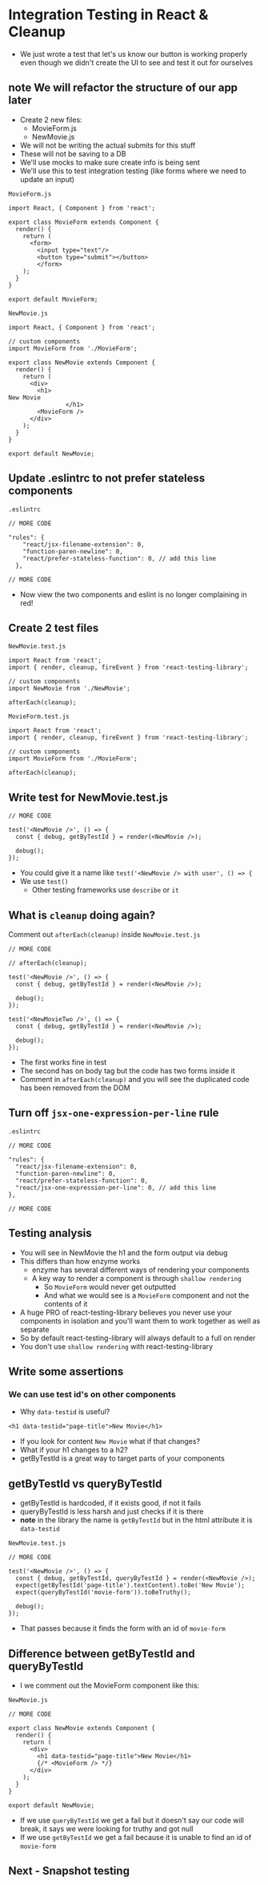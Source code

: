 # Integration Testing in React & Cleanup
* We just wrote a test that let's us know our button is working properly even though we didn't create the UI to see and test it out for ourselves

## **note** We will refactor the structure of our app later
* Create 2 new files:
    - MovieForm.js
    - NewMovie.js
* We will not be writing the actual submits for this stuff
* These will not be saving to a DB
* We'll use mocks to make sure create info is being sent
* We'll use this to test integration testing (like forms where we need to update an input)

`MovieForm.js`

```
import React, { Component } from 'react';

export class MovieForm extends Component {
  render() {
    return (
      <form>
        <input type="text"/>
        <button type="submit"></button>
        </form>
    );
  }
}

export default MovieForm;
```

`NewMovie.js`

```
import React, { Component } from 'react';

// custom components
import MovieForm from './MovieForm';

export class NewMovie extends Component {
  render() {
    return (
      <div>
        <h1>
New Movie
                </h1>
        <MovieForm />
      </div>
    );
  }
}

export default NewMovie;
```

## Update .eslintrc to not prefer stateless components
`.eslintrc`

```
// MORE CODE

"rules": {
    "react/jsx-filename-extension": 0,
    "function-paren-newline": 0,
    "react/prefer-stateless-function": 0, // add this line
  },

// MORE CODE
```

* Now view the two components and eslint is no longer complaining in red!

## Create 2 test files
`NewMovie.test.js`

```
import React from 'react';
import { render, cleanup, fireEvent } from 'react-testing-library';

// custom components
import NewMovie from './NewMovie';

afterEach(cleanup);
```

`MovieForm.test.js`

```
import React from 'react';
import { render, cleanup, fireEvent } from 'react-testing-library';

// custom components
import MovieForm from './MovieForm';

afterEach(cleanup);
```

## Write test for NewMovie.test.js
```
// MORE CODE

test('<NewMovie />', () => {
  const { debug, getByTestId } = render(<NewMovie />);

  debug();
});
```

* You could give it a name like `test('<NewMovie /> with user', () => {`
* We use `test()`
    - Other testing frameworks use `describe` or `it`

## What is `cleanup` doing again?
Comment out `afterEach(cleanup)` inside `NewMovie.test.js`

```
// MORE CODE

// afterEach(cleanup);

test('<NewMovie />', () => {
  const { debug, getByTestId } = render(<NewMovie />);

  debug();
});

test('<NewMovieTwo />', () => {
  const { debug, getByTestId } = render(<NewMovie />);

  debug();
});
```

* The first works fine in test
* The second has on body tag but the code has two forms inside it
* Comment in `afterEach(cleanup)` and you will see the duplicated code has been removed from the DOM

## Turn off `jsx-one-expression-per-line` rule
`.eslintrc`

```
// MORE CODE

"rules": {
  "react/jsx-filename-extension": 0,
  "function-paren-newline": 0,
  "react/prefer-stateless-function": 0,
  "react/jsx-one-expression-per-line": 0, // add this line
},

// MORE CODE
```

## Testing analysis
* You will see in NewMovie the h1 and the form output via debug
* This differs than how enzyme works
    - enzyme has several different ways of rendering your components
    - A key way to render a component is through `shallow rendering`
        * So `MovieForm` would never get outputted
        * And what we would see is a `MovieForm` component and not the contents of it
* A huge PRO of react-testing-library believes you never use your components in isolation and you'll want them to work together as well as separate
* So by default react-testing-library will always default to a full on render
* You don't use `shallow rendering` with react-testing-library

## Write some assertions
### We can use test id's on other components
* Why `data-testid` is useful?

```
<h1 data-testid="page-title">New Movie</h1>
```

* If you look for content `New Movie` what if that changes?
* What if your h1 changes to a h2?
* getByTestId is a great way to target parts of your components

## getByTestId vs queryByTestId
* getByTestId is hardcoded, if it exists good, if not it fails
* queryByTestId is less harsh and just checks if it is there
* **note** in the library the name is `getByTestId` but in the html attribute it is `data-testid`

`NewMovie.test.js`

```
// MORE CODE

test('<NewMovie />', () => {
  const { debug, getByTestId, queryByTestId } = render(<NewMovie />);
  expect(getByTestId('page-title').textContent).toBe('New Movie');
  expect(queryByTestId('movie-form')).toBeTruthy();

  debug();
});
```

* That passes because it finds the form with an id of `movie-form`

## Difference between getByTestId and queryByTestId
* I we comment out the MovieForm component like this:

`NewMovie.js`

```
// MORE CODE

export class NewMovie extends Component {
  render() {
    return (
      <div>
        <h1 data-testid="page-title">New Movie</h1>
        {/* <MovieForm /> */}
      </div>
    );
  }
}

export default NewMovie;
```

* If we use `queryByTestId` we get a fail but it doesn't say our code will break, it says we were looking for truthy and got null
* If we use `getByTestId` we get a fail because it is unable to find an id of `movie-form`

## Next - Snapshot testing
